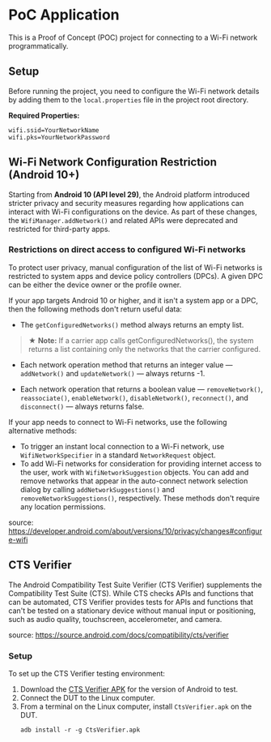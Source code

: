 # PoC Application

This is a Proof of Concept (POC) project for connecting to a Wi-Fi network programmatically.

## Setup
Before running the project, you need to configure the Wi-Fi network details by adding them to the `local.properties` file in the project root directory.

**Required Properties:**

```
wifi.ssid=YourNetworkName
wifi.pks=YourNetworkPassword
```

## Wi-Fi Network Configuration Restriction (Android 10+)

Starting from **Android 10 (API level 29)**, the Android platform introduced stricter privacy and security measures regarding how applications can interact with Wi-Fi configurations on the device.
As part of these changes, the `WifiManager.addNetwork()` and related APIs were deprecated and restricted for third-party apps.

### Restrictions on direct access to configured Wi-Fi networks

To protect user privacy, manual configuration of the list of Wi-Fi networks is restricted to system apps and device policy controllers (DPCs). A given DPC can be either the device owner or the profile owner.

If your app targets Android 10 or higher, and it isn't a system app or a DPC, then the following methods don't return useful data:

- The `getConfiguredNetworks()` method always returns an empty list.

> ★ **Note:** If a carrier app calls getConfiguredNetworks(), the system returns a list containing only the networks that the carrier configured.

- Each network operation method that returns an integer value — `addNetwork()` and `updateNetwork()` — always returns -1.

- Each network operation that returns a boolean value — `removeNetwork()`, `reassociate()`, `enableNetwork()`, `disableNetwork()`, `reconnect()`, and `disconnect()` — always returns false.

If your app needs to connect to Wi-Fi networks, use the following alternative methods:

- To trigger an instant local connection to a Wi-Fi network, use `WifiNetworkSpecifier` in a standard `NetworkRequest` object.
- To add Wi-Fi networks for consideration for providing internet access to the user, work with `WifiNetworkSuggestion` objects. You can add and remove networks that appear in the auto-connect network selection dialog by calling `addNetworkSuggestions()` and `removeNetworkSuggestions()`, respectively. These methods don't require any location permissions.

source: https://developer.android.com/about/versions/10/privacy/changes#configure-wifi

## CTS Verifier

The Android Compatibility Test Suite Verifier (CTS Verifier) supplements the Compatibility Test Suite (CTS). While CTS checks APIs and functions that can be automated, CTS Verifier provides tests for APIs and functions that can't be tested on a stationary device without manual input or positioning, such as audio quality, touchscreen, accelerometer, and camera.

source: https://source.android.com/docs/compatibility/cts/verifier

### Setup

To set up the CTS Verifier testing environment:

1. Download the [CTS Verifier APK](https://source.android.com/docs/compatibility/cts/downloads) for the version of Android to test.
2. Connect the DUT to the Linux computer.
3. From a terminal on the Linux computer, install `CtsVerifier.apk` on the DUT.
   ```shell
   adb install -r -g CtsVerifier.apk
   ```